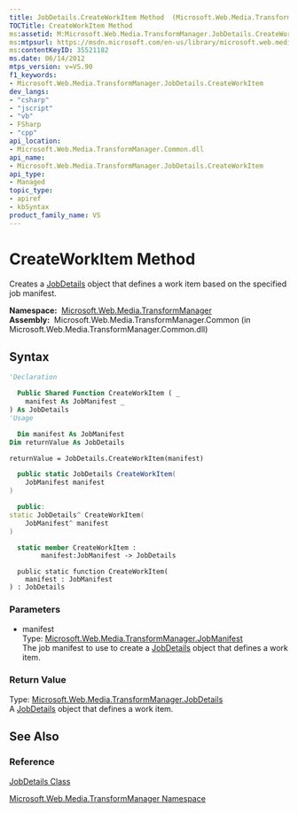 ```yaml
---
title: JobDetails.CreateWorkItem Method  (Microsoft.Web.Media.TransformManager)
TOCTitle: CreateWorkItem Method
ms:assetid: M:Microsoft.Web.Media.TransformManager.JobDetails.CreateWorkItem(Microsoft.Web.Media.TransformManager.JobManifest)
ms:mtpsurl: https://msdn.microsoft.com/en-us/library/microsoft.web.media.transformmanager.jobdetails.createworkitem(v=VS.90)
ms:contentKeyID: 35521182
ms.date: 06/14/2012
mtps_version: v=VS.90
f1_keywords:
- Microsoft.Web.Media.TransformManager.JobDetails.CreateWorkItem
dev_langs:
- "csharp"
- "jscript"
- "vb"
- FSharp
- "cpp"
api_location:
- Microsoft.Web.Media.TransformManager.Common.dll
api_name:
- Microsoft.Web.Media.TransformManager.JobDetails.CreateWorkItem
api_type:
- Managed
topic_type:
- apiref
- kbSyntax
product_family_name: VS
---
```


# CreateWorkItem Method

Creates a [JobDetails](jobdetails-class-microsoft-web-media-transformmanager.md) object that defines a work item based on the specified job manifest.

**Namespace:**  [Microsoft.Web.Media.TransformManager](microsoft-web-media-transformmanager-namespace.md)  
**Assembly:**  Microsoft.Web.Media.TransformManager.Common (in Microsoft.Web.Media.TransformManager.Common.dll)

## Syntax

```vb
'Declaration

  Public Shared Function CreateWorkItem ( _
    manifest As JobManifest _
) As JobDetails
'Usage

  Dim manifest As JobManifest
Dim returnValue As JobDetails

returnValue = JobDetails.CreateWorkItem(manifest)
```

```csharp
  public static JobDetails CreateWorkItem(
    JobManifest manifest
)
```

```cpp
  public:
static JobDetails^ CreateWorkItem(
    JobManifest^ manifest
)
```

``` fsharp
  static member CreateWorkItem : 
        manifest:JobManifest -> JobDetails 
```

```jscript
  public static function CreateWorkItem(
    manifest : JobManifest
) : JobDetails
```

### Parameters

  - manifest  
    Type: [Microsoft.Web.Media.TransformManager.JobManifest](jobmanifest-class-microsoft-web-media-transformmanager.md)  
    The job manifest to use to create a [JobDetails](jobdetails-class-microsoft-web-media-transformmanager.md) object that defines a work item.  

### Return Value

Type: [Microsoft.Web.Media.TransformManager.JobDetails](jobdetails-class-microsoft-web-media-transformmanager.md)  
A [JobDetails](jobdetails-class-microsoft-web-media-transformmanager.md) object that defines a work item.  

## See Also

### Reference

[JobDetails Class](jobdetails-class-microsoft-web-media-transformmanager.md)

[Microsoft.Web.Media.TransformManager Namespace](microsoft-web-media-transformmanager-namespace.md)

